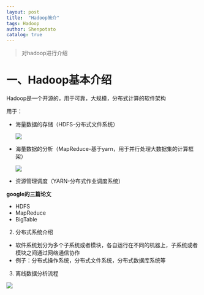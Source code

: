 ```yaml
---
layout: post
title:  "Hadoop简介"
tags: Hadoop
author: Shenpotato
catalog: true
---
```




> 对hadoop进行介绍



# 一、Hadoop基本介绍

Hadoop是一个开源的，用于可靠，大规模，分布式计算的软件架构

用于：

- 海量数据的存储（HDFS-分布式文件系统）

  ![](https://tva1.sinaimg.cn/large/006y8mN6gy1g86spafqpuj30zy0rk0v9.jpg)

- 海量数据的分析（MapReduce-基于yarn，用于并行处理大数据集的计算框架）

  ![](https://tva1.sinaimg.cn/large/006y8mN6gy1g86spdo5w1j312w0n0q54.jpg)

  

- 资源管理调度（YARN-分布式作业调度系统）

**google的三篇论文**

- HDFS
- MapReduce
- BigTable





2. 分布式系统介绍

- 软件系统划分为多个子系统或者模块，各自运行在不同的机器上，子系统或者模块之间通过网络通信协作
- 例子：分布式操作系统，分布式文件系统，分布式数据库系统等



3. 离线数据分析流程

![](https://tva1.sinaimg.cn/large/006y8mN6gy1g86spmqiy8j30vu0li416.jpg)